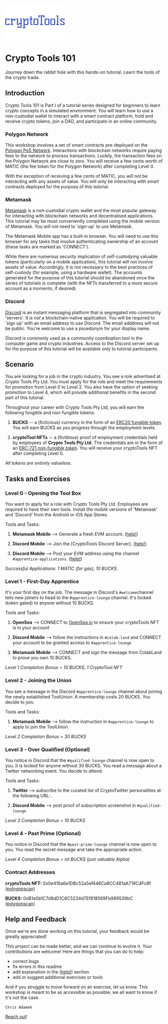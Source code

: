 ![cryptoToolsLogo](images/cryptoToolsLogo.jpg?raw=true "cryptoToolsLogo") 
# Crypto Tools 101
Journey down the rabbit hole with this hands-on tutorial. Learn the tools of the crypto trade. 

## Introduction

Crypto Tools 101 is Part I of a tutorial series designed for beginners to learn crypto concepts in a simulated environment. You will learn how to use a non-custodial wallet to interact with a smart contract platform, hold and receive crypto tokens, join a DAO, and participate in an online community. 

### Polygon Network

This workshop involves a set of smart contracts pre-deployed on the [Polygon PoS Network](https://youtu.be/IijtdpAtOt0).  Interactions with blockchain networks require paying fees to the network to process transactions. Luckily, the transaction fees on the Polygon Network are close to zero. You will receive a few cents worth of MATIC (the fee token for the Polygon Network) after completing Level 0. 

With the exception of receiving a few cents of MATIC, you will not be interacting with any assets of value.  You will only be interacting with smart contracts deployed for the purpose of this tutorial. 

### Metamask

[Metamask](https://en.wikipedia.org/wiki/MetaMask) is a non-custodial crypto wallet and the most popular gateway for interacting with blockchain networks and decentralised applications.  This tutorial may be most conveniently completed using the mobile version of Metamask. You will not need to 'sign-up' to use Metamask. 

The Metamask Mobile app has a built-in browser. You will need to use this browser for any tasks that involve authenticating ownership of an account (these tasks are marked as 'CONNECT').

While there are numerous security implication of self-custodying valuable tokens (particularly on a mobile application), this tutorial will not involve assets of value.  Accordingly, it is not necessary to the best practices of self-custody (for example, using a hardware wallet). The accounts generated for the purpose of this tutorial should be abandoned once the series of tutorials is complete (with the NFTs transferred to a more secure account as a momento, if desired). 

### Discord

[Discord](https://en.wikipedia.org/wiki/Discord_(software)) is an instant messaging platform that is segregated into community 'servers'. It is _not_ a blockchain-native application. You will be required to 'sign up' with an email address to use Discord. The email adddress will not be public. You're welcome to use a psuedonym for your display name. 

Discord is commonly used as a community coordination tool in the computer game and crypto industries. Access to the Discord server set up for the purpose of this tutorial will be available only to tutorial participants. 

## Scenario 

You are looking for a job in the crypto industry.  You see a role advertised at Crypto Tools Pty Ltd. You must apply for the role and meet the requirements for promotion from Level 0 to Level 2. You also have the option of seeking promotion to Level 4, which will provide additional benefits in the second part of this tutorial. 

Throughout your career with Crypto Tools Pty Ltd, you will earn the following fungible and non-fungible tokens: 

1. **BUCKS** -- a (ficticious) currency in the form of an [ERC20 fungible token](https://ethereum.org/en/developers/docs/standards/tokens/erc-20/).  You will earn BUCKS as you progress through the employment levels. 

2. **cryptoTool NFTs** -- a (fictitious) proof of employment credentials held by employees of **Crypto Tools Pty Ltd**.  The credentials are in the form of an [ERC-721 non-fungible token](https://ethereum.org/en/developers/docs/standards/tokens/erc-721/). You will receive your cryptoTools NFT after completing Level 0. 

*All tokens are entirely valueless.* 

## Tasks and Exercises 

### Level 0 - Opening the Tool Box
You want to apply for a role with Crypto Tools Pty Ltd.  Employees are required to have their own tools. Install the mobile versions of 'Metamask' and 'Discord' from the Android or iOS App Stores. 

Tools and Tasks:

1. **Metamask Mobile** --> Generate a fresh EVM account. ([help!]())

2. **Discord Mobile** --> Join the [CryptoTools Discord Server]. ([help!]())

3. **Discord Mobile** --> Post your EVM address using the channel `#apprentice-applications`. ([help!]())

*Successful Applications: 1 MATIC (for gas), 10 BUCKS.*


### Level 1 - First-Day Apprentice 
It's your first day on the job. The message in Discord's `#welcome`channel tells new joiners to head to the `#apprentice-lounge` channel. It's locked (token gated) to anyone without 10 BUCKS.   

Tools and Tasks:

1. **OpenSea** --> CONNECT to [OpenSea.io](https://opensea.io/account) to ensure your cryptoTools NFT is in your account

2. **Discord Mobile** --> follow the instructions in `#colab-land` and CONNECT your account to be granted access to `#apprentice-lounge`

3. **Metamask Mobile** --> CONNECT and sign the message from ColabLand to prove you own 10 BUCKS. 


*Level 1 Completion Bonus = 10 BUCKS, 1 CryptoTool NFT*


### Level 2 - Joining the Union 
You see a message in the Discord `#apprentice-lounge` channel about joining the newly established ToolUnion. A membership costs 20 BUCKS. You decide to join. 

Tools and Tasks:

1. **Metamask Mobile** --> follow the instruction in `#apprentice-lounge` to apply to join the ToolUnion. 

*Level 2 Completion Bonus = 30 BUCKS*


### Level 3 - Over Qualified (Optional)
You notice in Discord that the `#qualified-lounge` channel is now open to you. It is locked for anyone without 30 BUCKS.  You read a message about a Twitter networking event. You decide to attend. 

Tools and Tasks:

1. **Twitter** --> subscribe to the curated list of CryptoTwitter personalities at the following URL: . 

2. **Discord Mobile** --> post proof of subscription screenshot in `#qualified-lounge`

*Level 3 Completion Bonus = 10 BUCKS* 


### Level 4 - Past Prime (Optional)
You notice in Discord that the `#past-prime-lounge` channel is now open to you. You read the secret message and take the appropriate action. 

*Level 4 Completion Bonus = nil BUCKS (just valuable Alpha)*


### Contract Addresses 

**cryptoTools NFT:** 0x0e416a6e1DBc52a5ef446Ca8CC481aA719C4Fc8f [(polygonscan)](https://polygonscan.com/address/0x0e416a6e1dbc52a5ef446ca8cc481aa719c4fc8f)

**BUCKS:** 0xB1e0b1C7d8dD1C6C5234d7Ef818569Fb989539bC [(polygonscan)](https://polygonscan.com/token/0xb1e0b1c7d8dd1c6c5234d7ef818569fb989539bc)

## Help and Feedback
Once we're are done working on this tutorial, your feedback would be greatly appreciated! 

This project can be made better, and we can continue to evolve it. Your contributions are welcome! Here are things that you can do to help:
- correct bugs 
- fix errors in this readme
- add explanation in the ([help!]()) section
- add or suggest additional exercises or tools

And if you struggle to move forward on an exercise, let us know. This workshop is meant to be as accessible as possible; we all want to know if it's not the case.

```
Chris Adamek
```
[Reach out](https://twitter.com/ChrisJAdamek)!
